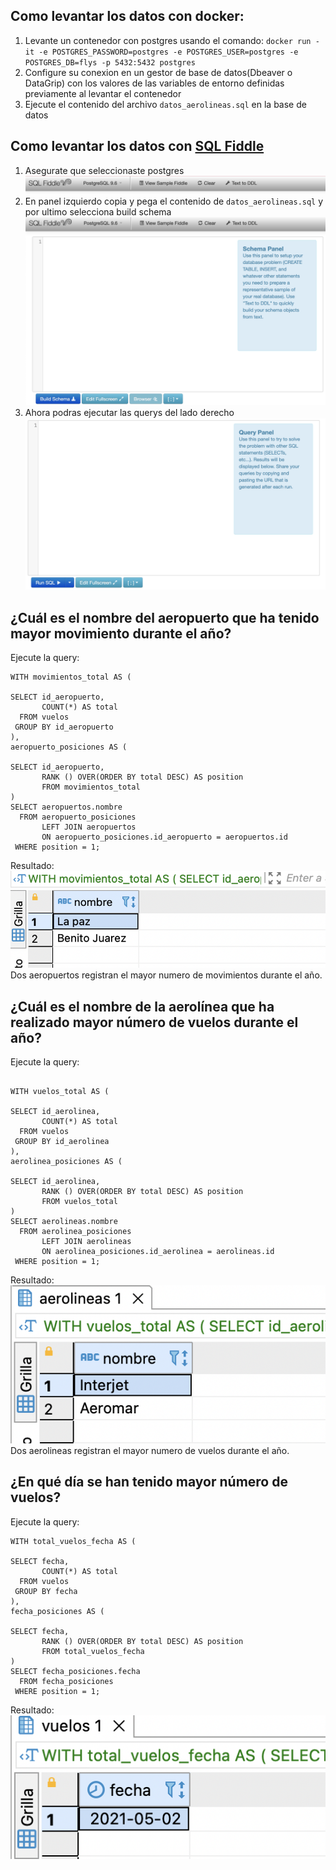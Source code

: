 ## Como levantar los datos con docker:

1. Levante un contenedor con postgres usando el comando: `docker run -it -e POSTGRES_PASSWORD=postgres -e POSTGRES_USER=postgres -e POSTGRES_DB=flys -p 5432:5432 postgres`
2. Configure su conexion en un gestor de base de datos(Dbeaver o DataGrip) con los valores de las variables de entorno definidas previamente al levantar el contenedor
3. Ejecute el contenido del archivo `datos_aerolineas.sql` en la base de datos

## Como levantar los datos con [SQL Fiddle](https://ejemplo.com/)

1. Asegurate que seleccionaste postgres ![Selecciona Postgres](images/selecciona_postgres.png)
2. En panel izquierdo copia y pega el contenido de `datos_aerolineas.sql` y por ultimo selecciona build schema
![Schema Panel](images/panel_izquierdo.png)
1. Ahora podras ejecutar las querys del lado derecho
   ![Query Panel](images/query_panel.png)

## ¿Cuál es el nombre del aeropuerto que ha tenido mayor movimiento durante el año?

Ejecute la query:
```
WITH movimientos_total AS (

SELECT id_aeropuerto, 
       COUNT(*) AS total
  FROM vuelos
 GROUP BY id_aeropuerto
),
aeropuerto_posiciones AS (

SELECT id_aeropuerto, 
       RANK () OVER(ORDER BY total DESC) AS position
       FROM movimientos_total
)
SELECT aeropuertos.nombre
  FROM aeropuerto_posiciones
       LEFT JOIN aeropuertos
       ON aeropuerto_posiciones.id_aeropuerto = aeropuertos.id
 WHERE position = 1;
```

Resultado:
![Resultado más movimiento en aeropuertos](images/aeropuerto_mas_movimiento.png)
Dos aeropuertos registran el mayor numero de movimientos durante el año.

## ¿Cuál es el nombre de la aerolínea que ha realizado mayor número de vuelos durante el año?

Ejecute la query:
```

WITH vuelos_total AS (

SELECT id_aerolinea, 
       COUNT(*) AS total
  FROM vuelos
 GROUP BY id_aerolinea
),
aerolinea_posiciones AS (

SELECT id_aerolinea, 
       RANK () OVER(ORDER BY total DESC) AS position
       FROM vuelos_total
)
SELECT aerolineas.nombre
  FROM aerolinea_posiciones
       LEFT JOIN aerolineas
       ON aerolinea_posiciones.id_aerolinea = aerolineas.id
 WHERE position = 1;
```

Resultado:
![Resultado mayor numero de vuelos](images/aerolinea_mas_vuelos.png)
Dos aerolineas registran el mayor numero de vuelos durante el año.

## ¿En qué día se han tenido mayor número de vuelos?

Ejecute la query: 
```
WITH total_vuelos_fecha AS (

SELECT fecha, 
       COUNT(*) AS total
  FROM vuelos
 GROUP BY fecha
),
fecha_posiciones AS (

SELECT fecha, 
       RANK () OVER(ORDER BY total DESC) AS position
       FROM total_vuelos_fecha
)
SELECT fecha_posiciones.fecha
  FROM fecha_posiciones
 WHERE position = 1;
```

Resultado:
![Resultado dia con más vuelos](images/dia_mas_vuelos.png)

## 